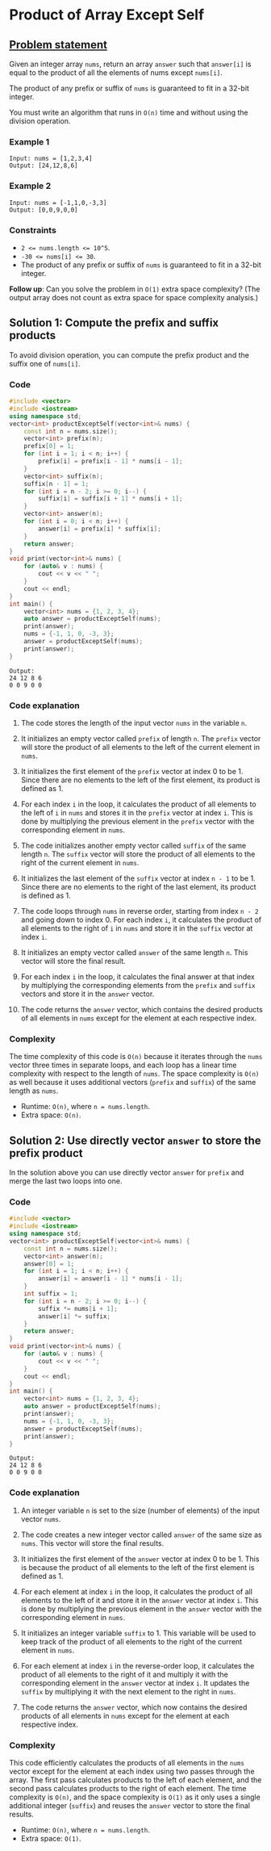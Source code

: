 # Product of Array Except Self

## [Problem statement](https://leetcode.com/problems/product-of-array-except-self/)
Given an integer array `nums`, return an array `answer` such that `answer[i]` is equal to the product of all the elements of nums except `nums[i]`.

The product of any prefix or suffix of `nums` is guaranteed to fit in a 32-bit integer.

You must write an algorithm that runs in `O(n)` time and without using the division operation.
 

### Example 1
```plain
Input: nums = [1,2,3,4]
Output: [24,12,8,6]
```

### Example 2
```plain
Input: nums = [-1,1,0,-3,3]
Output: [0,0,9,0,0]
```
 

### Constraints

* `2 <= nums.length <= 10^5`.
* `-30 <= nums[i] <= 30`.
* The product of any prefix or suffix of `nums` is guaranteed to fit in a 32-bit integer.
 

**Follow up**: Can you solve the problem in `O(1)` extra space complexity? (The output array does not count as extra space for space complexity analysis.)

## Solution 1: Compute the prefix and suffix products

To avoid division operation, you can compute the prefix product and the suffix one of `nums[i]`.

### Code
```cpp
#include <vector>
#include <iostream>
using namespace std;
vector<int> productExceptSelf(vector<int>& nums) {
    const int n = nums.size();
    vector<int> prefix(n);
    prefix[0] = 1;
    for (int i = 1; i < n; i++) {
        prefix[i] = prefix[i - 1] * nums[i - 1];
    }
    vector<int> suffix(n);        
    suffix[n - 1] = 1;
    for (int i = n - 2; i >= 0; i--) {
        suffix[i] = suffix[i + 1] * nums[i + 1];
    }
    vector<int> answer(n);
    for (int i = 0; i < n; i++) {
        answer[i] = prefix[i] * suffix[i];
    }
    return answer;
}
void print(vector<int>& nums) {
    for (auto& v : nums) {
        cout << v << " ";
    }
    cout << endl;
}
int main() {
    vector<int> nums = {1, 2, 3, 4};
    auto answer = productExceptSelf(nums);
    print(answer);
    nums = {-1, 1, 0, -3, 3};
    answer = productExceptSelf(nums);
    print(answer);
}
```
```plain
Output:
24 12 8 6 
0 0 9 0 0
```

### Code explanation

1. The code stores the length of the input vector `nums` in the variable `n`.

2. It initializes an empty vector called `prefix` of length `n`. The `prefix` vector will store the product of all elements to the left of the current element in `nums`.

3. It initializes the first element of the `prefix` vector at index 0 to be 1. Since there are no elements to the left of the first element, its product is defined as 1.

4. For each index `i` in the loop, it calculates the product of all elements to the left of `i` in `nums` and stores it in the `prefix` vector at index `i`. This is done by multiplying the previous element in the `prefix` vector with the corresponding element in `nums`.

5. The code initializes another empty vector called `suffix` of the same length `n`. The `suffix` vector will store the product of all elements to the right of the current element in `nums`.

6. It initializes the last element of the `suffix` vector at index `n - 1` to be 1. Since there are no elements to the right of the last element, its product is defined as 1.

7. The code loops through `nums` in reverse order, starting from index `n - 2` and going down to index 0. For each index `i`, it calculates the product of all elements to the right of `i` in `nums` and store it in the `suffix` vector at index `i`.

8. It initializes an empty vector called `answer` of the same length `n`. This vector will store the final result.

9. For each index `i` in the loop, it calculates the final answer at that index by multiplying the corresponding elements from the `prefix` and `suffix` vectors and store it in the `answer` vector.

10. The code returns the `answer` vector, which contains the desired products of all elements in `nums` except for the element at each respective index.

### Complexity
The time complexity of this code is `O(n)` because it iterates through the `nums` vector three times in separate loops, and each loop has a linear time complexity with respect to the length of `nums`. The space complexity is `O(n)` as well because it uses additional vectors (`prefix` and `suffix`) of the same length as `nums`.

* Runtime: `O(n)`, where `n = nums.length`.
* Extra space: `O(n)`.

## Solution 2: Use directly vector `answer` to store the prefix product
In the solution above you can use directly vector `answer` for `prefix` and merge the last two loops into one.

### Code
```cpp
#include <vector>
#include <iostream>
using namespace std;
vector<int> productExceptSelf(vector<int>& nums) {
    const int n = nums.size();
    vector<int> answer(n);
    answer[0] = 1;
    for (int i = 1; i < n; i++) {
        answer[i] = answer[i - 1] * nums[i - 1];
    }
    int suffix = 1;
    for (int i = n - 2; i >= 0; i--) {
        suffix *= nums[i + 1];
        answer[i] *= suffix;
    }
    return answer;
}
void print(vector<int>& nums) {
    for (auto& v : nums) {
        cout << v << " ";
    }
    cout << endl;
}
int main() {
    vector<int> nums = {1, 2, 3, 4};
    auto answer = productExceptSelf(nums);
    print(answer);
    nums = {-1, 1, 0, -3, 3};
    answer = productExceptSelf(nums);
    print(answer);
}
```
```plain
Output:
24 12 8 6 
0 0 9 0 0
```

### Code explanation

1. An integer variable `n` is set to the size (number of elements) of the input vector `nums`.

2. The code creates a new integer vector called `answer` of the same size as `nums`. This vector will store the final results.

3. It initializes the first element of the `answer` vector at index 0 to be 1. This is because the product of all elements to the left of the first element is defined as 1.

4. For each element at index `i` in the loop, it calculates the product of all elements to the left of it and store it in the `answer` vector at index `i`. This is done by multiplying the previous element in the `answer` vector with the corresponding element in `nums`.

5. It initializes an integer variable `suffix` to 1. This variable will be used to keep track of the product of all elements to the right of the current element in `nums`.

6. For each element at index `i` in the reverse-order loop, it calculates the product of all elements to the right of it and multiply it with the corresponding element in the `answer` vector at index `i`. It updates the `suffix` by multiplying it with the next element to the right in `nums`.

7. The code returns the `answer` vector, which now contains the desired products of all elements in `nums` except for the element at each respective index.

### Complexity
This code efficiently calculates the products of all elements in the `nums` vector except for the element at each index using two passes through the array. The first pass calculates products to the left of each element, and the second pass calculates products to the right of each element. The time complexity is `O(n)`, and the space complexity is `O(1)` as it only uses a single additional integer (`suffix`) and reuses the `answer` vector to store the final results.

* Runtime: `O(n)`, where `n = nums.length`.
* Extra space: `O(1)`.
